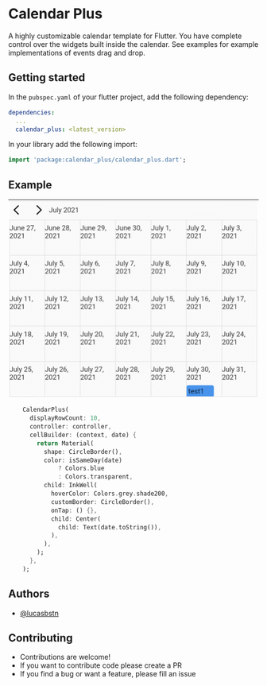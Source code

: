 # Calendar Plus

A highly customizable calendar template for Flutter. You have complete control over the widgets built inside the calendar. 
See examples for example implementations of events drag and drop.

## Getting started

In the `pubspec.yaml` of your flutter project, add the following dependency:

```yaml
dependencies:
  ...
  calendar_plus: <latest_version>
```

In your library add the following import:

```dart
import 'package:calendar_plus/calendar_plus.dart';
```

## Example

![Screenshot_Example](screenshots/example.png)

```dart
    CalendarPlus(
      displayRowCount: 10,
      controller: controller,
      cellBuilder: (context, date) {
        return Material(
          shape: CircleBorder(),
          color: isSameDay(date)
              ? Colors.blue
              : Colors.transparent,
          child: InkWell(
            hoverColor: Colors.grey.shade200,
            customBorder: CircleBorder(),
            onTap: () {},
            child: Center(
              child: Text(date.toString()),
            ),
          ),
        );
      },
    );
```

## Authors

- [@lucasbstn](https://www.github.com/lucasbstn)

## Contributing

- Contributions are welcome!
- If you want to contribute code please create a PR
- If you find a bug or want a feature, please fill an issue
